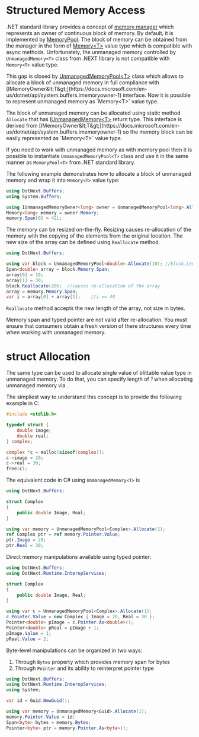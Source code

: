 Structured Memory Access
====
.NET standard library provides a concept of [memory manager](https://docs.microsoft.com/en-us/dotnet/api/system.buffers.memorymanager-1) which represents an owner of continuous block of memory. By default, it is implemented by [MemoryPool](https://docs.microsoft.com/en-us/dotnet/api/system.buffers.memorypool-1). The block of memory can be obtained from the manager in the form of [Memory&lt;T&gt;](https://docs.microsoft.com/en-us/dotnet/api/system.memory-1) value type which is compatible with async methods. Unfortunately, the unmanaged memory controlled by `UnmanagedMemory<T>` class from .NEXT library is not compatible with `Memory<T>` value type.

This gap is closed by [UnmanagedMemoryPool&lt;T&gt;](xref:DotNext.Buffers.UnmanagedMemoryPool`1) class which allows to allocate a block of unmanaged memory in full compliance with [IMemoryOwner&lt;T&gt;](https://docs.microsoft.com/en-us/dotnet/api/system.buffers.imemoryowner-1) interface. Now it is possible to represent unmanaged memory as `Memory<T>` value type.

The block of unmanaged memory can be allocated using static method `Allocate` that has [IUnmanagedMemory&lt;T&gt;](xref:DotNext.Runtime.InteropServices.IUnmanagedMemory`1) return type. This interface is derived from [IMemoryOwner&lt;T&gt;](https://docs.microsoft.com/en-us/dotnet/api/system.buffers.imemoryowner-1) so the memory block can be easily represented as `Memory<T>` value type.

If you need to work with unmanaged memory as with memory pool then it is possible to instantiate `UnmanagedMemoryPool<T>` class and use it in the same manner as `MemoryPool<T>` from .NET standard library.

The following example demonstrates how to allocate a block of unmanaged memory and wrap it into `Memory<T>` value type:
```csharp
using DotNext.Buffers;
using System.Buffers;

using IUnmanagedMemoryOwner<long> owner = UnmanagedMemoryPool<long>.Allocate(12);
Memory<long> memory = owner.Memory;
memory.Span[0] = 42L;
```

The memory can be resized on-the-fly. Resizing causes re-allocation of the memory with the copying of the elements from the original location. The new size of the array can be defined using `Reallocate` method.

```csharp
using DotNext.Buffers;

using var block = UnmanagedMemoryPool<double>.Allocate(10); //block.Length == 10L
Span<double> array = block.Memory.Span;
array[0] = 10;
array[1] = 30;
block.Reallocate(20);  //causes re-allocation of the array
array = memory.Memory.Span;
var i = array[0] + array[1];    //i == 40
```

`Reallocate` method accepts the new length of the array, not size in bytes.

Memory span and typed pointer are not valid after re-allocation. You must ensure that consumers obtain a fresh version of there structures every time when working with unmanaged memory.

# struct Allocation
The same type can be used to allocate single value of blittable value type in unmanaged memory. To do that, you can specify length of _1_ when allocating unmanaged memory via .

The simpliest way to understand this concept is to provide the following example in C:
```c
#include <stdlib.h>

typedef struct {
    double image;
    double real;
} complex;

complex *c = malloc(sizeof(complex));
c->image = 20;
c->real = 30;
free(c);
```

The equivalent code in C# using `UnmanagedMemory<T>` is
```csharp
using DotNext.Buffers;

struct Complex
{
    public double Image, Real;
}

using var memory = UnmanagedMemoryPool<Complex>.Allocate(1);
ref Complex ptr = ref memory.Pointer.Value;
ptr.Image = 20;
ptr.Real = 30;
```

Direct memory manipulations available using typed pointer:
```csharp
using DotNext.Buffers;
using DotNext.Runtime.InteropServices;

struct Complex
{
    public double Image, Real;
}

using var c = UnmanagedMemoryPool<Complex>.Allocate(1);
c.Pointer.Value = new Complex { Image = 20, Real = 30 };
Pointer<double> pImage = c.Pointer.As<double>();
Pointer<double> pReal = pImage + 1;
pImage.Value = 1;
pReal.Value = 2;
```

Byte-level manipulations can be organized in two ways:
1. Through `Bytes` property which provides memory span for bytes
1. Through `Pointer` and its ability to reinterpret pointer type

```csharp
using DotNext.Buffers;
using DotNext.Runtime.InteropServices;
using System;

var id = Guid.NewGuid();

using var memory = UnmanagedMemory<Guid>.Allocate(1);
memory.Pointer.Value = id;
Span<byte> bytes = memory.Bytes;
Pointer<byte> ptr = memory.Pointer.As<byte>();
```